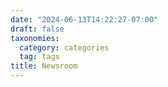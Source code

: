 ```yaml
---
date: "2024-06-13T14:22:27-07:00"
draft: false
taxonomies:
  category: categories
  tag: tags
title: Newsroom
---
```

